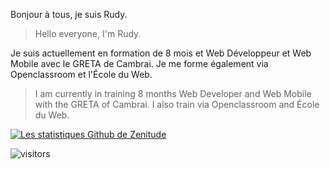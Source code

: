 Bonjour à tous, je suis Rudy.
> Hello everyone, I'm Rudy.

Je suis actuellement en formation de 8 mois et Web Développeur et Web Mobile avec le GRETA de Cambrai.
Je me forme également via Openclassroom et l'École du Web.
> I am currently in training 8 months Web Developer and Web Mobile with the GRETA of Cambrai.
> I also train via Openclassroom and École du Web.

[![Les statistiques Github de Zenitude](https://github-readme-stats.vercel.app/api?username=Zenitude)](https://github.com/Zenitude/github-readme-stats&theme=dark)

![visitors](https://visitor-badge.glitch.me/badge?page_id=Zenitude&left_color=green&right_color=red)
